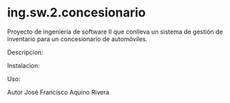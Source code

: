 # ing.sw.2.concesionario
Proyecto de ingeniería de software II que conlleva un sistema de gestión de inventario para un concesionario de automóviles.

Descripcion:

Instalacion:

Uso:

Autor José Francisco Aquino Rivera

